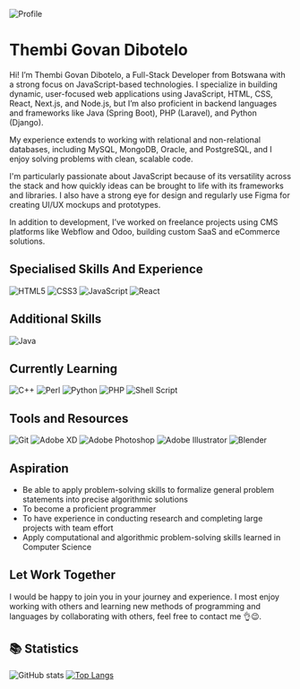 ![Profile](https://github.com/GovanDBT/GovanDBT/assets/62579660/9b29e362-8851-4932-9dc3-7e02462f71a6)
# Thembi Govan Dibotelo
Hi! I’m Thembi Govan Dibotelo, a Full-Stack Developer from Botswana with a strong focus on JavaScript-based technologies. I specialize in building dynamic, user-focused web applications using JavaScript, HTML, CSS, React, Next.js, and Node.js, but I’m also proficient in backend languages and frameworks like Java (Spring Boot), PHP (Laravel), and Python (Django).

My experience extends to working with relational and non-relational databases, including MySQL, MongoDB, Oracle, and PostgreSQL, and I enjoy solving problems with clean, scalable code.

I'm particularly passionate about JavaScript because of its versatility across the stack and how quickly ideas can be brought to life with its frameworks and libraries. I also have a strong eye for design and regularly use Figma for creating UI/UX mockups and prototypes.

In addition to development, I’ve worked on freelance projects using CMS platforms like Webflow and Odoo, building custom SaaS and eCommerce solutions.

## Specialised Skills And Experience
![HTML5](https://img.shields.io/badge/html5-%23E34F26.svg?style=for-the-badge&logo=html5&logoColor=white)
![CSS3](https://img.shields.io/badge/css3-%231572B6.svg?style=for-the-badge&logo=css3&logoColor=white)
![JavaScript](https://img.shields.io/badge/javascript-%23323330.svg?style=for-the-badge&logo=javascript&logoColor=%23F7DF1E)
![React](https://img.shields.io/badge/react-%2320232a.svg?style=for-the-badge&logo=react&logoColor=%2361DAFB)

## Additional Skills
![Java](https://img.shields.io/badge/java-%23ED8B00.svg?style=for-the-badge&logo=java&logoColor=white)

## Currently Learning
![C++](https://img.shields.io/badge/c++-%2300599C.svg?style=for-the-badge&logo=c%2B%2B&logoColor=white)
![Perl](https://img.shields.io/badge/perl-%2339457E.svg?style=for-the-badge&logo=perl&logoColor=white)
![Python](https://img.shields.io/badge/python-3670A0?style=for-the-badge&logo=python&logoColor=ffdd54)
![PHP](https://img.shields.io/badge/php-%23777BB4.svg?style=for-the-badge&logo=php&logoColor=white)
![Shell Script](https://img.shields.io/badge/shell_script-%23121011.svg?style=for-the-badge&logo=gnu-bash&logoColor=white)

## Tools and Resources
![Git](https://img.shields.io/badge/git-%23F05033.svg?style=for-the-badge&logo=git&logoColor=white)
![Adobe XD](https://img.shields.io/badge/Adobe%20XD-470137?style=for-the-badge&logo=Adobe%20XD&logoColor=#FF61F6)
![Adobe Photoshop](https://img.shields.io/badge/adobe%20photoshop-%2331A8FF.svg?style=for-the-badge&logo=adobe%20photoshop&logoColor=white)
![Adobe Illustrator](https://img.shields.io/badge/adobe%20illustrator-%23FF9A00.svg?style=for-the-badge&logo=adobe%20illustrator&logoColor=white)
![Blender](https://img.shields.io/badge/blender-%23F5792A.svg?style=for-the-badge&logo=blender&logoColor=white)

## Aspiration
* Be able to apply problem-solving skills to formalize general problem statements into precise algorithmic solutions
* To become a proficient programmer
* To have experience in conducting research and completing large projects with team effort
* Apply computational and algorithmic problem-solving skills learned in Computer Science

## Let Work Together
I would be happy to join you in your journey and experience. I most enjoy working with others and learning new methods of programming and languages by collaborating with others, feel free to contact me 👌😉.

## 📚 Statistics
![GitHub stats](https://github-readme-stats.vercel.app/api?username=GovanDBT&show_icons=true) [![Top Langs](https://github-readme-stats.vercel.app/api/top-langs/?username=GovanDBT)](https://github.com/anuraghazra/github-readme-stats)
